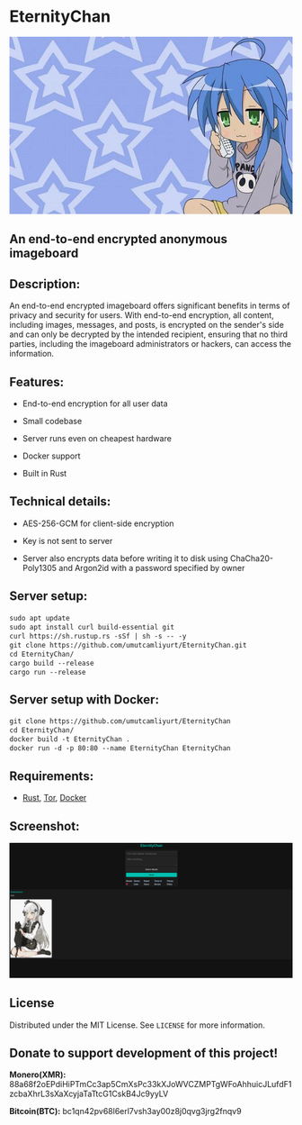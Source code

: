 # EternityChan

<img src="banner.jpg" width="800">

## An end-to-end encrypted anonymous imageboard
<!-- DESCRIPTION -->
## Description:

An end-to-end encrypted imageboard offers significant benefits in terms of privacy and security for users. With end-to-end encryption, all content, including images, messages, and posts, is encrypted on the sender's side and can only be decrypted by the intended recipient, ensuring that no third parties, including the imageboard administrators or hackers, can access the information.

<!-- FEATURES -->
## Features:

- End-to-end encryption for all user data

- Small codebase

- Server runs even on cheapest hardware

- Docker support

- Built in Rust

## Technical details:

- AES-256-GCM for client-side encryption

- Key is not sent to server

- Server also encrypts data before writing it to disk using ChaCha20-Poly1305 and Argon2id with a password specified by owner

<!-- INSTALLATION -->
## Server setup:

    sudo apt update
    sudo apt install curl build-essential git
    curl https://sh.rustup.rs -sSf | sh -s -- -y
    git clone https://github.com/umutcamliyurt/EternityChan.git
    cd EternityChan/
    cargo build --release
    cargo run --release

## Server setup with Docker:

    git clone https://github.com/umutcamliyurt/EternityChan
    cd EternityChan/
    docker build -t EternityChan .
    docker run -d -p 80:80 --name EternityChan EternityChan

## Requirements:

- [Rust](https://www.rust-lang.org), [Tor](https://gitlab.torproject.org/tpo/core/tor), [Docker](https://www.docker.com/)

<!-- SCREENSHOT -->
## Screenshot:

![Screenshot](screenshot.png)

<!-- LICENSE -->
## License

Distributed under the MIT License. See `LICENSE` for more information.

## Donate to support development of this project!

**Monero(XMR):** 88a68f2oEPdiHiPTmCc3ap5CmXsPc33kXJoWVCZMPTgWFoAhhuicJLufdF1zcbaXhrL3sXaXcyjaTaTtcG1CskB4Jc9yyLV

**Bitcoin(BTC):** bc1qn42pv68l6erl7vsh3ay00z8j0qvg3jrg2fnqv9
